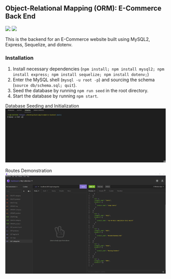 ## Object-Relational Mapping (ORM): E-Commerce Back End

<p align="left">
    <img src="https://img.shields.io/github/repo-size/rjcostanzo/ecommerce-backend" />
    <img src="https://img.shields.io/github/languages/top/rjcostanzo/ecommerce-backend"  />
</p>


This is the backend for an E-Commerce website built using MySQL2, Express, Sequelize, and dotenv.

### Installation

1. Install necessary dependencies (`npm install; npm install mysql2; npm install express; npm install sequelize; npm install dotenv;`)
2. Enter the MySQL shell (`mysql -u root -p`) and sourcing the schema (`source db/schema.sql; quit`).
3. Seed the database by running `npm run seed` in the root directory.
4. Start the database by running `npm start`.

Database Seeding and Initialization
![Database Seeding and Initialization](./demos/db.gif)

Routes Demonstration
![Routes Demonstration](./demos/routes.gif)

